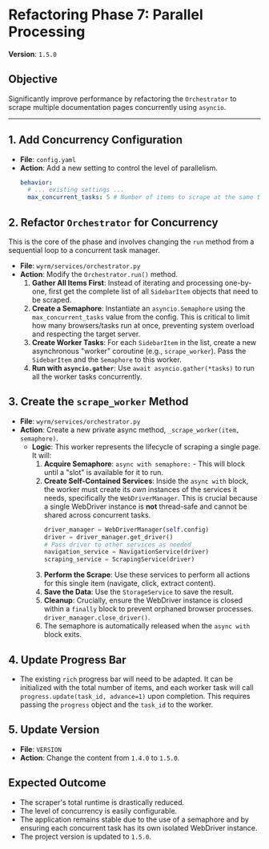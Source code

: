 # Refactoring Phase 7: Parallel Processing
**Version**: `1.5.0`

## Objective
Significantly improve performance by refactoring the `Orchestrator` to scrape multiple documentation pages concurrently using `asyncio`.

---

## 1. Add Concurrency Configuration
*   **File**: `config.yaml`
*   **Action**: Add a new setting to control the level of parallelism.
    ```yaml
    behavior:
      # ... existing settings ...
      max_concurrent_tasks: 5 # Number of items to scrape at the same time
    ```

## 2. Refactor `Orchestrator` for Concurrency
This is the core of the phase and involves changing the `run` method from a sequential loop to a concurrent task manager.

*   **File**: `wyrm/services/orchestrator.py`
*   **Action**: Modify the `Orchestrator.run()` method.
    1.  **Gather All Items First**: Instead of iterating and processing one-by-one, first get the complete list of all `SidebarItem` objects that need to be scraped.
    2.  **Create a Semaphore**: Instantiate an `asyncio.Semaphore` using the `max_concurrent_tasks` value from the config. This is critical to limit how many browsers/tasks run at once, preventing system overload and respecting the target server.
    3.  **Create Worker Tasks**: For each `SidebarItem` in the list, create a new asynchronous "worker" coroutine (e.g., `scrape_worker`). Pass the `SidebarItem` and the `Semaphore` to this worker.
    4.  **Run with `asyncio.gather`**: Use `await asyncio.gather(*tasks)` to run all the worker tasks concurrently.

## 3. Create the `scrape_worker` Method
*   **File**: `wyrm/services/orchestrator.py`
*   **Action**: Create a new private async method, `_scrape_worker(item, semaphore)`.
    *   **Logic**: This worker represents the lifecycle of scraping a single page. It will:
        1.  **Acquire Semaphore**: `async with semaphore:` - This will block until a "slot" is available for it to run.
        2.  **Create Self-Contained Services**: Inside the `async with` block, the worker must create its *own* instances of the services it needs, specifically the `WebDriverManager`. This is crucial because a single WebDriver instance is **not** thread-safe and cannot be shared across concurrent tasks.
            ```python
            driver_manager = WebDriverManager(self.config)
            driver = driver_manager.get_driver()
            # Pass driver to other services as needed
            navigation_service = NavigationService(driver)
            scraping_service = ScrapingService(driver)
            ```
        3.  **Perform the Scrape**: Use these services to perform all actions for this single item (navigate, click, extract content).
        4.  **Save the Data**: Use the `StorageService` to save the result.
        5.  **Cleanup**: Crucially, ensure the WebDriver instance is closed within a `finally` block to prevent orphaned browser processes. `driver_manager.close_driver()`.
        6.  The semaphore is automatically released when the `async with` block exits.

## 4. Update Progress Bar
*   The existing `rich` progress bar will need to be adapted. It can be initialized with the total number of items, and each worker task will call `progress.update(task_id, advance=1)` upon completion. This requires passing the `progress` object and the `task_id` to the worker.

## 5. Update Version
*   **File**: `VERSION`
*   **Action**: Change the content from `1.4.0` to `1.5.0`.

## Expected Outcome
- The scraper's total runtime is drastically reduced.
- The level of concurrency is easily configurable.
- The application remains stable due to the use of a semaphore and by ensuring each concurrent task has its own isolated WebDriver instance.
- The project version is updated to `1.5.0`.

